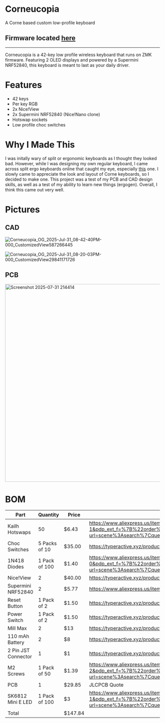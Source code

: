 # Corneucopia
A Corne based custom low-profile keyboard 

## Firmware located [here](https://github.com/DynamicWhiteHat/Corneucopia-Firmware)

---

Corneucopia is a 42-key low profile wireless keyboard that runs on ZMK firmware. Featuring 2 OLED displays and powered by a Supermini NRF52840, this keyboard is meant to last as your daily driver. 

# Features
- 42 keys
- Per key RGB
- 2x Nice!View
- 2x Supermini NRF52840 (Nice!Nano clone)
- Hotswap sockets
- Low profile choc switches

# Why I Made This
I was initally wary of split or ergonomic keyboards as I thought they looked bad. However, while I was designing my own regular keyboard, I came across split ergo keyboards online that caught my eye, especially [this](https://www.etsy.com/listing/1337908749/ready-to-use-crkbd-corne-keyboard-v301) one. I slowly came to appreciate the look and layout of Corne keyboards, so I decided to make one. This project was a test of my PCB and CAD design skills, as well as a test of my ability to learn new things (ergogen). Overall, I think this came out very well.

# Pictures
## CAD
![Corneucopia_OG_2025-Jul-31_08-42-40PM-000_CustomizedView587266445](https://github.com/user-attachments/assets/00817c91-02a7-4aa3-aeba-b2a980656d4d)

![Corneucopia_OG_2025-Jul-31_08-20-03PM-000_CustomizedView29841171726](https://github.com/user-attachments/assets/7c49635e-f6fd-4602-b999-16454fc14ec6)

## PCB
<img width="1317" height="643" alt="Screenshot 2025-07-31 214414" src="https://github.com/user-attachments/assets/4e5eb38a-6b01-4ca8-8f80-f56070fb948b" />


# BOM
| Part                | Quantity      | Price   | Link                                                                                                                                                                                                                                                                                                                                                                                                                                                                                  |
|---------------------|---------------|---------|---------------------------------------------------------------------------------------------------------------------------------------------------------------------------------------------------------------------------------------------------------------------------------------------------------------------------------------------------------------------------------------------------------------------------------------------------------------------------------------|
| Kailh Hotswaps      | 50            | $6.43   | https://www.aliexpress.us/item/3256803389452947.html?spm=a2g0o.productlist.main.2.2d58wPyBwPyBEt&algo_pvid=5397cf1b-89b0-42d8-931c-bb6690c660d2&algo_exp_id=5397cf1b-89b0-42d8-931c-bb6690c660d2-1&pdp_ext_f=%7B%22order%22%3A%22345%22%2C%22eval%22%3A%221%22%7D&pdp_npi=4%40dis%21USD%216.43%216.43%21%21%216.43%216.43%21%402103244617540148867196355e4149%2112000036729252546%21sea%21US%216238534509%21X&curPageLogUid=3XqgRROVGzzZ&utparam-url=scene%3Asearch%7Cquery_from%3A   |
| Choc Switches       | 5 Packs of 10 | $35.00  | https://typeractive.xyz/products/choc-switches?variant=46024772387047                                                                                                                                                                                                                                                                                                                                                                                                                 |
| 1N418 Diodes        | 1 Pack of 100 | $1.40   | https://www.aliexpress.us/item/3256806137153769.html?spm=a2g0o.productlist.main.1.145669f2x3hJ9l&algo_pvid=26801ca0-fa57-43dc-bef8-9addec3b9d2b&algo_exp_id=26801ca0-fa57-43dc-bef8-9addec3b9d2b-0&pdp_ext_f=%7B%22order%22%3A%22395%22%2C%22eval%22%3A%221%22%7D&pdp_npi=4%40dis%21USD%211.40%211.40%21%21%2110.01%2110.01%21%40210312d517540153367636770eae10%2112000041342157154%21sea%21US%216238534509%21X&curPageLogUid=Ny6g9i4BYw4L&utparam-url=scene%3Asearch%7Cquery_from%3A |
| Nice!View           | 2             | $40.00  | https://typeractive.xyz/products/nice-view                                                                                                                                                                                                                                                                                                                                                                                                                                            |
| Supermini NRF52840  | 2             | $5.77   | https://www.aliexpress.us/item/3256807552571798.html?gatewayAdapt=glo2usa4itemAdapt#nav-description                                                                                                                                                                                                                                                                                                                                                                                   |
| Reset Button        | 1 Pack of 2   | $1.50   | https://typeractive.xyz/products/reset-button                                                                                                                                                                                                                                                                                                                                                                                                                                         |
| Power Switch        | 1 Pack of 2   | $1.50   | https://typeractive.xyz/products/power-switch                                                                                                                                                                                                                                                                                                                                                                                                                                         |
| Mill Max            | 2             | $13     | https://typeractive.xyz/products/machine-sockets-and-pins                                                                                                                                                                                                                                                                                                                                                                                                                             |
| 110 mAh Battery     | 2             | $8      | https://typeractive.xyz/products/lithium-battery-110mah                                                                                                                                                                                                                                                                                                                                                                                                                               |
| 2 Pin JST Connector | 1             | $1      | https://typeractive.xyz/products/battery-jack                                                                                                                                                                                                                                                                                                                                                                                                                                         |
| M2 Screws           | 1 Pack of 50  | $1.39   | https://www.aliexpress.us/item/3256804883804669.html?spm=a2g0o.productlist.main.3.676d4a04puFjcK&algo_pvid=5e3e1c98-a0c4-41b2-8421-3b391eda04d1&algo_exp_id=5e3e1c98-a0c4-41b2-8421-3b391eda04d1-2&pdp_ext_f=%7B%22order%22%3A%228174%22%2C%22eval%22%3A%221%22%7D&pdp_npi=4%40dis%21USD%211.39%211.39%21%21%211.39%211.39%21%402103146f17540168510077312e23ad%2112000031519353259%21sea%21US%216238534509%21X&curPageLogUid=0PSBLs6x4RdT&utparam-url=scene%3Asearch%7Cquery_from%3A  |
| PCB                 | 1             | $29.85  | JLCPCB Quote                                                                                                                                                                                                                                                                                                                                                                                                                                                                          |
| SK6812 Mini E LED   | 1 Pack of 100 | $3      | https://www.aliexpress.us/item/3256802678755423.html?spm=a2g0o.productlist.main.2.27821d099KdCZl&algo_pvid=7249bb9b-f5c3-48bb-bc3a-09065b37749b&algo_exp_id=7249bb9b-f5c3-48bb-bc3a-09065b37749b-1&pdp_ext_f=%7B%22order%22%3A%2241%22%2C%22eval%22%3A%221%22%7D&pdp_npi=4%40dis%21USD%213.00%213.00%21%21%213.00%213.00%21%402103244617540165427321188e4179%2112000047195883401%21sea%21US%216238534509%21X&curPageLogUid=4d6uXghCzMX0&utparam-url=scene%3Asearch%7Cquery_from%3A    |
| Total               |               | $147.84 |                                                                                                                                                                                                                                                                                                                                                                                                                                                                                       |
